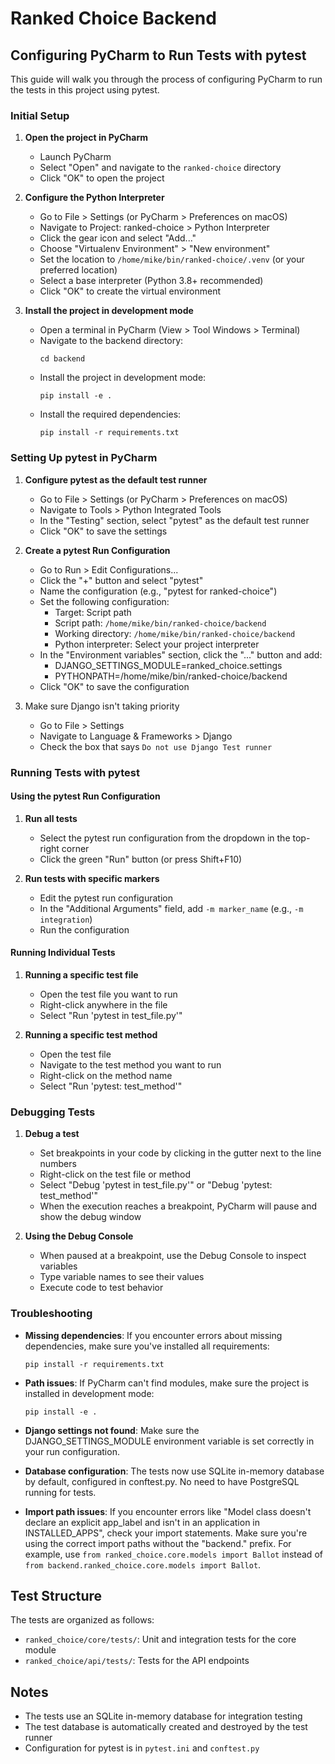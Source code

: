 # Ranked Choice Backend

## Configuring PyCharm to Run Tests with pytest

This guide will walk you through the process of configuring PyCharm to run the tests in this project using pytest.

### Initial Setup

1. **Open the project in PyCharm**
   - Launch PyCharm
   - Select "Open" and navigate to the `ranked-choice` directory
   - Click "OK" to open the project

2. **Configure the Python Interpreter**
   - Go to File > Settings (or PyCharm > Preferences on macOS)
   - Navigate to Project: ranked-choice > Python Interpreter
   - Click the gear icon and select "Add..."
   - Choose "Virtualenv Environment" > "New environment"
   - Set the location to `/home/mike/bin/ranked-choice/.venv` (or your preferred location)
   - Select a base interpreter (Python 3.8+ recommended)
   - Click "OK" to create the virtual environment

3. **Install the project in development mode**
   - Open a terminal in PyCharm (View > Tool Windows > Terminal)
   - Navigate to the backend directory:
     ```
     cd backend
     ```
   - Install the project in development mode:
     ```
     pip install -e .
     ```
   - Install the required dependencies:
     ```
     pip install -r requirements.txt
     ```

### Setting Up pytest in PyCharm

1. **Configure pytest as the default test runner**
   - Go to File > Settings (or PyCharm > Preferences on macOS)
   - Navigate to Tools > Python Integrated Tools
   - In the "Testing" section, select "pytest" as the default test runner
   - Click "OK" to save the settings

2. **Create a pytest Run Configuration**
   - Go to Run > Edit Configurations...
   - Click the "+" button and select "pytest"
   - Name the configuration (e.g., "pytest for ranked-choice")
   - Set the following configuration:
     - Target: Script path
     - Script path: `/home/mike/bin/ranked-choice/backend`
     - Working directory: `/home/mike/bin/ranked-choice/backend`
     - Python interpreter: Select your project interpreter
   - In the "Environment variables" section, click the "..." button and add:
     - DJANGO_SETTINGS_MODULE=ranked_choice.settings
     - PYTHONPATH=/home/mike/bin/ranked-choice/backend
   - Click "OK" to save the configuration
3. Make sure Django isn't taking priority
   - Go to File > Settings
   - Navigate to Language & Frameworks > Django
   - Check the box that says `Do not use Django Test runner`

### Running Tests with pytest

#### Using the pytest Run Configuration

1. **Run all tests**
   - Select the pytest run configuration from the dropdown in the top-right corner
   - Click the green "Run" button (or press Shift+F10)

2. **Run tests with specific markers**
   - Edit the pytest run configuration
   - In the "Additional Arguments" field, add `-m marker_name` (e.g., `-m integration`)
   - Run the configuration

#### Running Individual Tests

1. **Running a specific test file**
   - Open the test file you want to run
   - Right-click anywhere in the file
   - Select "Run 'pytest in test_file.py'"

2. **Running a specific test method**
   - Open the test file
   - Navigate to the test method you want to run
   - Right-click on the method name
   - Select "Run 'pytest: test_method'"

### Debugging Tests

1. **Debug a test**
   - Set breakpoints in your code by clicking in the gutter next to the line numbers
   - Right-click on the test file or method
   - Select "Debug 'pytest in test_file.py'" or "Debug 'pytest: test_method'"
   - When the execution reaches a breakpoint, PyCharm will pause and show the debug window

2. **Using the Debug Console**
   - When paused at a breakpoint, use the Debug Console to inspect variables
   - Type variable names to see their values
   - Execute code to test behavior

### Troubleshooting

- **Missing dependencies**: If you encounter errors about missing dependencies, make sure you've installed all requirements:
  ```
  pip install -r requirements.txt
  ```

- **Path issues**: If PyCharm can't find modules, make sure the project is installed in development mode:
  ```
  pip install -e .
  ```

- **Django settings not found**: Make sure the DJANGO_SETTINGS_MODULE environment variable is set correctly in your run configuration.

- **Database configuration**: The tests now use SQLite in-memory database by default, configured in conftest.py. No need to have PostgreSQL running for tests.

- **Import path issues**: If you encounter errors like "Model class doesn't declare an explicit app_label and isn't in an application in INSTALLED_APPS", check your import statements. Make sure you're using the correct import paths without the "backend." prefix. For example, use `from ranked_choice.core.models import Ballot` instead of `from backend.ranked_choice.core.models import Ballot`.

## Test Structure

The tests are organized as follows:

- `ranked_choice/core/tests/`: Unit and integration tests for the core module
- `ranked_choice/api/tests/`: Tests for the API endpoints

## Notes

- The tests use an SQLite in-memory database for integration testing
- The test database is automatically created and destroyed by the test runner
- Configuration for pytest is in `pytest.ini` and `conftest.py`
